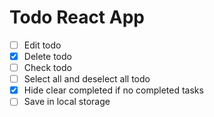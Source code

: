 # Todo React App

- [ ] Edit todo
- [x] Delete todo
- [ ] Check todo
- [ ] Select all and deselect all todo
- [x] Hide clear completed if no completed tasks
- [ ] Save in local storage
